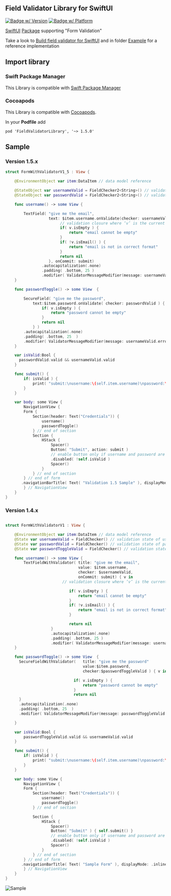 ## Field Validator Library for SwiftUI

[![Badge w/ Version](https://cocoapod-badges.herokuapp.com/v/FieldValidatorLibrary/badge.png)](https://cocoadocs.org/docsets/FieldValidatorLibrary)
[![Badge w/ Platform](https://cocoapod-badges.herokuapp.com/p/FieldValidatorLibrary/badge.svg)](https://cocoadocs.org/docsets/FieldValidatorLibrary)

[SwiftUI](https://developer.apple.com/documentation/swiftui) [Package](https://swift.org/package-manager/) supporting "Form Validation"

Take a look to [Build field validator for SwiftUI](https://soulsoftware-bsc.blogspot.com/2019/10/build-field-validator-for-swiftui.html) and in folder [Example](Example) for a reference implementation

## Import library

### Swift Package Manager

This Library is compatible with [Swift Package Manager](https://swift.org/package-manager/)

### Cocoapods

This Library is compatible with [Cocoapods](https://cocoapods.org).

In your **Podfile** add
```
pod 'FieldValidatorLibrary', '~> 1.5.0'
```

## Sample

### Version 1.5.x

```swift
struct FormWithValidatorV1_5 : View {

    @EnvironmentObject var item:DataItem // data model reference

    @StateObject var usernameValid = FieldChecker2<String>() // validation state of username field
    @StateObject var passwordValid = FieldChecker2<String>() // validation state of password field

    func username() -> some View {

        TextField( "give me the email",
                   text: $item.username.onValidate(checker: usernameValid, debounceInMills: 500) { v in
                        // validation closure where ‘v’ is the current value
                        if( v.isEmpty ) {
                            return "email cannot be empty"
                        }
                        if( !v.isEmail() ) {
                            return "email is not in correct format"
                        }
                        return nil
                   }, onCommit: submit)
                .autocapitalization(.none)
                .padding( .bottom, 25 )
                .modifier( ValidatorMessageModifier(message: usernameValid.errorMessage))
    }

    func passwordToggle() -> some View  {

        SecureField( "give me the password",
            text:$item.password.onValidate( checker: passwordValid ) { v in
                if( v.isEmpty ) {
                    return "password cannot be empty"
                }
                return nil
            } )
        .autocapitalization(.none)
        .padding( .bottom, 25  )
        .modifier( ValidatorMessageModifier(message: usernameValid.errorMessage))
    }

    var isValid:Bool {
      passwordValid.valid && usernameValid.valid
    }

    func submit() {
        if( isValid ) {
            print( "submit:\nusername:\(self.item.username)\npassword:\(self.item.password)")
        }
    }

    var body: some View {
        NavigationView {
        Form {
            Section(header: Text("Credentials")) {
                username()
                passwordToggle()
            } // end of section
            Section {
                HStack {
                    Spacer()
                    Button( "Submit", action: submit )
                    // enable button only if username and password are validb
                    .disabled( !self.isValid )
                    Spacer()
                }
            } // end of section
        } // end of form
       .navigationBarTitle( Text( "Validation 1.5 Sample" ), displayMode: .inline  )
        } // NavigationView
    }
}

```

### Version 1.4.x

```swift

struct FormWithValidatorV1 : View {

    @EnvironmentObject var item:DataItem // data model reference
    @State var usernameValid = FieldChecker() // validation state of username field
    @State var passwordValid = FieldChecker() // validation state of password field
    @State var passwordToggleValid = FieldChecker() // validation state of password field

    func username() -> some View {
        TextFieldWithValidator( title: "give me the email",
                                value: $item.username,
                                checker: $usernameValid,
                                onCommit: submit) { v in
                         // validation closure where ‘v’ is the current value

                            if( v.isEmpty ) {
                                return "email cannot be empty"
                            }
                            if( !v.isEmail() ) {
                                return "email is not in correct format"
                            }

                            return nil
                    }
                    .autocapitalization(.none)
                    .padding( .bottom, 25 )
                    .modifier( ValidatorMessageModifier(message: usernameValid.errorMessageOrNilAtBeginning ) )
    }

    func passwordToggle() -> some View  {
      SecureFieldWithValidator(   title: "give me the password"
                                  value:$item.password,
                                  checker:$passwordToggleValid ) { v in

                              if( v.isEmpty ) {
                                  return "password cannot be empty"
                              }
                              return nil
      }
      .autocapitalization(.none)
      .padding( .bottom, 25  )
      .modifier( ValidatorMessageModifier(message: passwordToggleValid.errorMessage ) )

    }

    var isValid:Bool {
        passwordToggleValid.valid && usernameValid.valid
    }

    func submit() {
        if( isValid ) {
            print( "submit:\nusername:\(self.item.username)\npassword:\(self.item.password)")
        }
    }

    var body: some View {
        NavigationView {
        Form {
            Section(header: Text("Credentials")) {
                username()
                passwordToggle()
            } // end of section

            Section {
                HStack {
                    Spacer()
                    Button( "Submit" ) { self.submit() }
                    // enable button only if username and password are valid
                    .disabled( !self.isValid )
                    Spacer()
                }
            } // end of section
        } // end of form
       .navigationBarTitle( Text( "Sample Form" ), displayMode: .inline  )
        } // NavigationView
    }
}

```

![Sample](assets/FieldValidatorLibrarySample.gif)
